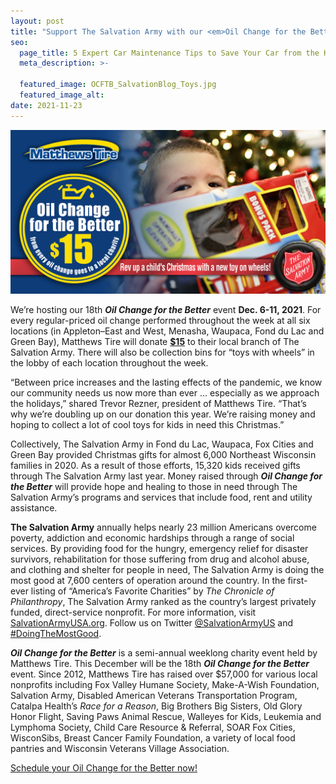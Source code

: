 ```yaml
---
layout: post
title: "Support The Salvation Army with our <em>Oil Change for the Better</em> Event and Toy Drive!"
seo:
  page_title: 5 Expert Car Maintenance Tips to Save Your Car from the Heat
  meta_description: >-

  featured_image: OCFTB_SalvationBlog_Toys.jpg
  featured_image_alt:
date: 2021-11-23
---
```


![](OCFTB_SalvationBlog_Toys.jpg)

We’re hosting our 18th **_Oil Change for the Better_** event **Dec. 6-11, 2021**. For every regular-priced oil change performed throughout the week at all six locations (in Appleton–East and West, Menasha, Waupaca, Fond du Lac and Green Bay), Matthews Tire will donate **<span style="text-decoration:underline;">$15</span>** to their local branch of The Salvation Army. There will also be collection bins for “toys with wheels” in the lobby of each location throughout the week.

“Between price increases and the lasting effects of the pandemic, we know our community needs us now more than ever … especially as we approach the holidays,” shared Trevor Rezner, president of Matthews Tire. “That’s why we’re doubling up on our donation this year. We’re raising money and hoping to collect a lot of cool toys for kids in need this Christmas.”

Collectively, The Salvation Army in Fond du Lac, Waupaca, Fox Cities and Green Bay provided Christmas gifts for almost 6,000 Northeast Wisconsin families in 2020. As a result of those efforts, 15,320 kids received gifts through The Salvation Army last year. Money raised through **_Oil Change for the Better_** will provide hope and healing to those in need through The Salvation Army’s programs and services that include food, rent and utility assistance.

**The Salvation Army** annually helps nearly 23 million Americans overcome poverty, addiction and economic hardships through a range of social services. By providing food for the hungry, emergency relief for disaster survivors, rehabilitation for those suffering from drug and alcohol abuse, and clothing and shelter for people in need, The Salvation Army is doing the most good at 7,600 centers of operation around the country. In the first-ever listing of “America’s Favorite Charities” by _The Chronicle of Philanthropy_, The Salvation Army ranked as the country’s largest privately funded, direct-service nonprofit. For more information, visit <a href="https://www.salvationarmyusa.org/usn/" target="_blank" rel="noopener noreffer">SalvationArmyUSA.org</a>. Follow us on Twitter <a href="https://twitter.com/SalvationArmyUS?ref_src=twsrc%5Egoogle%7Ctwcamp%5Eserp%7Ctwgr%5Eauthor" target="_blank" rel="noopener noreferrer">@SalvationArmyUS</a> and <a href="https://twitter.com/hashtag/DoingTheMostGood?src=hashtag_click" target="_blank" rel="noopener noreferrer">#DoingTheMostGood</a>.

**_Oil Change for the Better_** is a semi-annual weeklong charity event held by Matthews Tire. This December will be the 18th **_Oil Change for the Better_** event. Since 2012, Matthews Tire has raised over $57,000 for various local nonprofits including Fox Valley Humane Society, Make-A-Wish Foundation, Salvation Army, Disabled American Veterans Transportation Program, Catalpa Health’s _Race for a Reason_, Big Brothers Big Sisters, Old Glory Honor Flight, Saving Paws Animal Rescue, Walleyes for Kids, Leukemia and Lymphoma Society, Child Care Resource & Referral, SOAR Fox Cities, WisconSibs, Breast Cancer Family Foundation, a variety of local food pantries and Wisconsin Veterans Village Association.

<a href="https://matthewstire.com/locations" class="btn btn-primary btn-small">Schedule your Oil Change for the Better now!</a>

